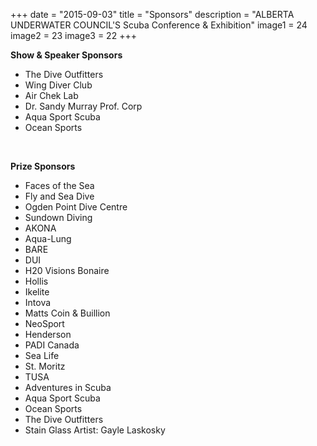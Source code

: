 +++
date        = "2015-09-03"
title       = "Sponsors"
description = "ALBERTA UNDERWATER COUNCIL'S Scuba Conference & Exhibition"
image1 = 24
image2 = 23
image3 = 22
+++

<p><strong>Show & Speaker Sponsors</strong></p>

<ul>
<li>The Dive Outfitters
<li>Wing Diver Club
<li>Air Chek Lab
<li>Dr. Sandy Murray Prof. Corp
<li>Aqua Sport Scuba
<li>Ocean Sports
</ul>
<br/>

<p><strong>Prize Sponsors</strong></p>

<ul>
<li>Faces of the Sea
<li>Fly and Sea Dive
<li>Ogden Point Dive Centre
<li>Sundown Diving
<li>AKONA
<li>Aqua-Lung
<li>BARE
<li>DUI
<li>H20 Visions Bonaire
<li>Hollis
<li>Ikelite
<li>Intova
<li>Matts Coin & Buillion
<li>NeoSport
<li>Henderson
<li>PADI Canada
<li>Sea Life
<li>St. Moritz
<li>TUSA
<li>Adventures in Scuba
<li>Aqua Sport Scuba
<li>Ocean Sports
<li>The Dive Outfitters
<li>Stain Glass Artist: Gayle Laskosky
</ul>
